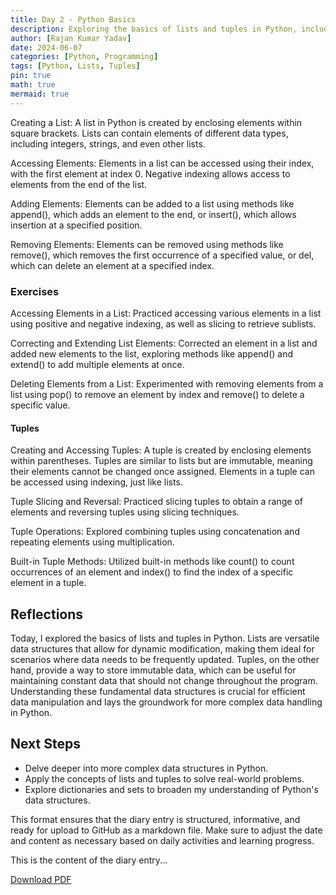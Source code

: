 ```yaml
---
title: Day 2 - Python Basics
description: Exploring the basics of lists and tuples in Python, including creation, manipulation, and practical exercises.
author: [Rajan Kumar Yadav]
date: 2024-06-07
categories: [Python, Programming]
tags: [Python, Lists, Tuples]
pin: true
math: true
mermaid: true
---
```


Creating a List:
A list in Python is created by enclosing elements within square brackets. Lists can contain elements of different data types, including integers, strings, and even other lists.

Accessing Elements:
Elements in a list can be accessed using their index, with the first element at index 0. Negative indexing allows access to elements from the end of the list.

Adding Elements:
Elements can be added to a list using methods like append(), which adds an element to the end, or insert(), which allows insertion at a specified position.

Removing Elements:
Elements can be removed using methods like remove(), which removes the first occurrence of a specified value, or del, which can delete an element at a specified index.

### Exercises

Accessing Elements in a List:
Practiced accessing various elements in a list using positive and negative indexing, as well as slicing to retrieve sublists.

Correcting and Extending List Elements:
Corrected an element in a list and added new elements to the list, exploring methods like append() and extend() to add multiple elements at once.

Deleting Elements from a List:
Experimented with removing elements from a list using pop() to remove an element by index and remove() to delete a specific value.

#### Tuples

Creating and Accessing Tuples:
A tuple is created by enclosing elements within parentheses. Tuples are similar to lists but are immutable, meaning their elements cannot be changed once assigned. Elements in a tuple can be accessed using indexing, just like lists.

Tuple Slicing and Reversal:
Practiced slicing tuples to obtain a range of elements and reversing tuples using slicing techniques.

Tuple Operations:
Explored combining tuples using concatenation and repeating elements using multiplication.

Built-in Tuple Methods:
Utilized built-in methods like count() to count occurrences of an element and index() to find the index of a specific element in a tuple.

## Reflections

Today, I explored the basics of lists and tuples in Python. Lists are versatile data structures that allow for dynamic modification, making them ideal for scenarios where data needs to be frequently updated. Tuples, on the other hand, provide a way to store immutable data, which can be useful for maintaining constant data that should not change throughout the program. Understanding these fundamental data structures is crucial for efficient data manipulation and lays the groundwork for more complex data handling in Python.

## Next Steps

- Delve deeper into more complex data structures in Python.
- Apply the concepts of lists and tuples to solve real-world problems.
- Explore dictionaries and sets to broaden my understanding of Python's data structures.

This format ensures that the diary entry is structured, informative, and ready for upload to GitHub as a markdown file. Make sure to adjust the date and content as necessary based on daily activities and learning progress.

This is the content of the diary entry...  

[Download PDF](/pdfs/2024-06-07-DAY2.pdf)
